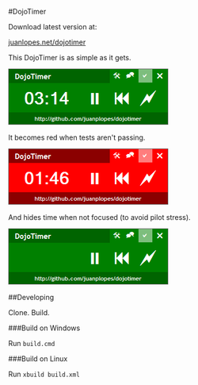 #DojoTimer 

Download latest version at:

[juanlopes.net/dojotimer](http://juanlopes.net/dojotimer)

This DojoTimer is as simple as it gets.

![Green DojoTimer](https://github.com/juanplopes/dojotimer/raw/master/doc/green.png)

It becomes red when tests aren't passing.

![Red DojoTimer](https://github.com/juanplopes/dojotimer/raw/master/doc/red.png)

And hides time when not focused (to avoid pilot stress).

![Green DojoTimer](https://github.com/juanplopes/dojotimer/raw/master/doc/greenhide.png)


##Developing

Clone. Build.

###Build on Windows

Run ```build.cmd```

###Build on Linux

Run ```xbuild build.xml```